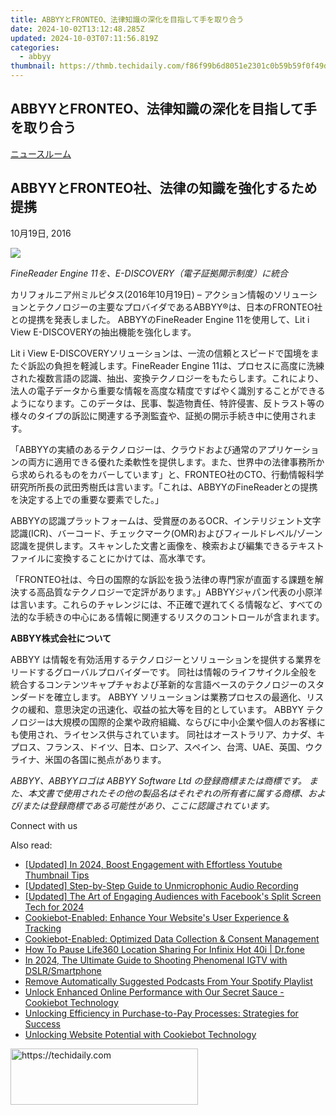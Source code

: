 ```yaml
---
title: ABBYYとFRONTEO、法律知識の深化を目指して手を取り合う
date: 2024-10-02T13:12:48.285Z
updated: 2024-10-03T07:11:56.819Z
categories:
  - abbyy
thumbnail: https://thmb.techidaily.com/f86f99b6d8051e2301c0b59b59f0f49d547931786fc3f8df51522ef8e8e5d47b.jpg
---
```


## ABBYYとFRONTEO、法律知識の深化を目指して手を取り合う

[ニュースルーム](https://tools.techidaily.com/abbyy/products/)

## ABBYYとFRONTEO社、法律の知識を強化するため提携

10月19日, 2016

![](https://content.abbyy.com/-/media/project/abbyy/abbyy/branchtemplates/shutterstock_1272462163_1296-x-729.jpg?h=729&iar=0&w=1296)

_FineReader Engine 11を、E-DISCOVERY（電子証拠開示制度）に統合_

カリフォルニア州ミルピタス(2016年10月19日) – アクション情報のソリューションとテクノロジーの主要なプロバイダであるABBYY®は、日本のFRONTEO社との提携を発表しました。 ABBYYのFineReader Engine 11を使用して、Lit i View E-DISCOVERYの抽出機能を強化します。

Lit i View E-DISCOVERYソリューションは、一流の信頼とスピードで国境をまたぐ訴訟の負担を軽減します。FineReader Engine 11は、プロセスに高度に洗練された複数言語の認識、抽出、変換テクノロジーをもたらします。これにより、法人の電子データから重要な情報を高度な精度ですばやく識別することができるようになります。このデータは、民事、製造物責任、特許侵害、反トラスト等の様々のタイプの訴訟に関連する予測監査や、証拠の開示手続き中に使用されます。

「ABBYYの実績のあるテクノロジーは、クラウドおよび通常のアプリケーションの両方に適用できる優れた柔軟性を提供します。また、世界中の法律事務所から求められるものをカバーしています」と、FRONTEO社のCTO、行動情報科学研究所所長の武田秀樹氏は言います。「これは、ABBYYのFineReaderとの提携を決定する上での重要な要素でした。」

ABBYYの認識プラットフォームは、受賞歴のあるOCR、インテリジェント文字認識(ICR)、バーコード、チェックマーク(OMR)およびフィールドレベル/ゾーン認識を提供します。スキャンした文書と画像を、検索および編集できるテキストファイルに変換することにかけては、高水準です。

「FRONTEO社は、今日の国際的な訴訟を扱う法律の専門家が直面する課題を解決する高品質なテクノロジーで定評があります。」ABBYYジャパン代表の小原洋は言います。これらのチャレンジには、不正確で遅れてくる情報など、すべての法的な手続きの中心にある情報に関連するリスクのコントロールが含まれます。

**ABBYY株式会社について** 

ABBYY は情報を有効活用するテクノロジーとソリューションを提供する業界をリードするグローバルプロバイダーです。 同社は情報のライフサイクル全般を統合するコンテンツキャプチャおよび革新的な言語ベースのテクノロジーのスタンダードを確立します。 ABBYY ソリューションは業務プロセスの最適化、リスクの緩和、意思決定の迅速化、収益の拡大等を目的としています。 ABBYY テクノロジーは大規模の国際的企業や政府組織、ならびに中小企業や個人のお客様にも使用され、ライセンス供与されています。 同社はオーストラリア、カナダ、キプロス、フランス、ドイツ、日本、ロシア、スペイン、台湾、UAE、英国、ウクライナ、米国の各国に拠点があります。

_ABBYY、ABBYYロゴは ABBYY Software Ltd の登録商標または商標です。 また、本文書で使用されたその他の製品名はそれぞれの所有者に属する商標、および/または登録商標である可能性があり、ここに認識されています。_

Connect with us

<ins class="adsbygoogle"
     style="display:block"
     data-ad-format="autorelaxed"
     data-ad-client="ca-pub-7571918770474297"
     data-ad-slot="1223367746"></ins>

<ins class="adsbygoogle"
     style="display:block"
     data-ad-client="ca-pub-7571918770474297"
     data-ad-slot="8358498916"
     data-ad-format="auto"
     data-full-width-responsive="true"></ins>

<span class="atpl-alsoreadstyle">Also read:</span>
<div><ul>
<li><a href="https://facebook-video-share.techidaily.com/updated-in-2024-boost-engagement-with-effortless-youtube-thumbnail-tips/"><u>[Updated] In 2024, Boost Engagement with Effortless Youtube Thumbnail Tips</u></a></li>
<li><a href="https://youtube-blog.techidaily.com/ed-step-by-step-guide-to-unmicrophonic-audio-recording/"><u>[Updated] Step-by-Step Guide to Unmicrophonic Audio Recording</u></a></li>
<li><a href="https://facebook-video-content.techidaily.com/updated-the-art-of-engaging-audiences-with-facebooks-split-screen-tech-for-2024/"><u>[Updated] The Art of Engaging Audiences with Facebook's Split Screen Tech for 2024</u></a></li>
<li><a href="https://solve-marvelous.techidaily.com/1724312954176-cookiebot-enabled-enhance-your-websites-user-experience-and-tracking/"><u>Cookiebot-Enabled: Enhance Your Website's User Experience & Tracking</u></a></li>
<li><a href="https://solve-marvelous.techidaily.com/1724313307643-cookiebot-enabled-optimized-data-collection-and-consent-management/"><u>Cookiebot-Enabled: Optimized Data Collection & Consent Management</u></a></li>
<li><a href="https://review-topics.techidaily.com/how-to-pause-life360-location-sharing-for-infinix-hot-40i-drfone-by-drfone-virtual-android/"><u>How To Pause Life360 Location Sharing For Infinix Hot 40i | Dr.fone</u></a></li>
<li><a href="https://instagram-clips.techidaily.com/in-2024-the-ultimate-guide-to-shooting-phenomenal-igtv-with-dslrsmartphone/"><u>In 2024, The Ultimate Guide to Shooting Phenomenal IGTV with DSLR/Smartphone</u></a></li>
<li><a href="https://extra-information.techidaily.com/remove-automatically-suggested-podcasts-from-your-spotify-playlist/"><u>Remove Automatically Suggested Podcasts From Your Spotify Playlist</u></a></li>
<li><a href="https://solve-marvelous.techidaily.com/unlock-enhanced-online-performance-with-our-secret-sauce-cookiebot-technology/"><u>Unlock Enhanced Online Performance with Our Secret Sauce - Cookiebot Technology</u></a></li>
<li><a href="https://solve-marvelous.techidaily.com/unlocking-efficiency-in-purchase-to-pay-processes-strategies-for-success/"><u>Unlocking Efficiency in Purchase-to-Pay Processes: Strategies for Success</u></a></li>
<li><a href="https://solve-marvelous.techidaily.com/unlocking-website-potential-with-cookiebot-technology/"><u>Unlocking Website Potential with Cookiebot Technology</u></a></li>
</ul></div>

<!-- affiliate ads begin -->
<a href="https://aligracehair.sjv.io/c/5597632/2115916/19272" target="_top" id="2115916">
  <img src="//a.impactradius-go.com/display-ad/19272-2115916" border="0" alt="https://techidaily.com" width="300" height="90"/>
</a>
<img height="0" width="0" src="https://aligracehair.sjv.io/i/5597632/2115916/19272" style="position:absolute;visibility:hidden;" border="0" />
<!-- affiliate ads end -->

